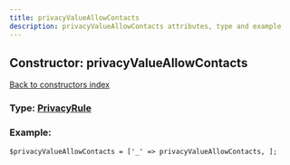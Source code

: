 ```yaml
---
title: privacyValueAllowContacts
description: privacyValueAllowContacts attributes, type and example
---
```

## Constructor: privacyValueAllowContacts  
[Back to constructors index](index.md)






### Type: [PrivacyRule](../types/PrivacyRule.md)


### Example:

```
$privacyValueAllowContacts = ['_' => privacyValueAllowContacts, ];
```